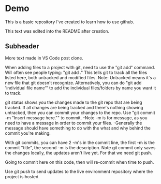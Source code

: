 # Demo

This is a basic repository I've created to learn how to use github.

This text was edited into the README after creation.

## Subheader

More text made in VS Code post clone.

When adding files to a project with git, need to use the "git add" command.
Will often see people typing: "git add ." This tells git to track all the files listed here, both untracked and modified files.
Note: Untracked means it's a new file that git doesn't recognize.
Alternatively, you can do "git add 'individual file name'" to add the individual files/folders by name you want it to track.

git status shows you the changes made to the git repo that are being tracked.
If all changes are being tracked and there's nothing showing untracked, then you can commit your changes to the repo.
Use "git commit -m "Insert message here."" to commit.
-Note -m is for message, as you need to have a message in order to commit your files.
-Generally the message should have something to do with the what and why behind the commit you're making.

With git commits, you can have 2 -m's in the commit line, the first -m is the commit "title", the second -m is the description.
Note git commit only saves the changes locally, the updates aren't live yet.
For that we need git push.

Going to commit here on this code, then will re-commit when time to push.

Use git push to send updates to the live environment repository where the project is hosted.